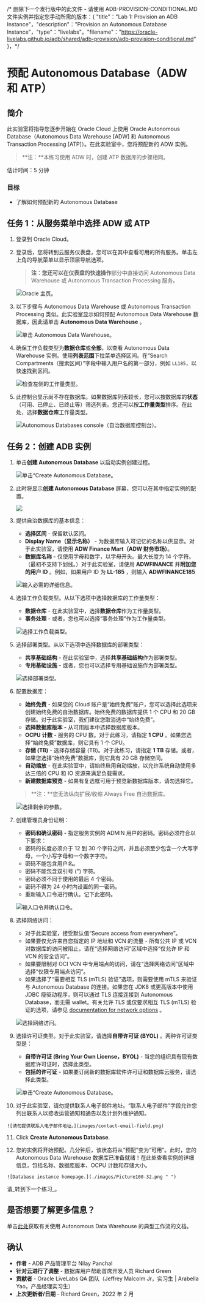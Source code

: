 /\* 删除下一个发行版中的此文件 - 请使用 ADB-PROVISION-CONDITIONAL.MD 文件实例并指定您手动所需的版本：{ "title"："Lab 1: Provision an ADB Instance"，"description"："Provision an Autonomous Database Instance"，"type"："livelabs"，"filename"："https://oracle-livelabs.github.io/adb/shared/adb-provision/adb-provision-conditional.md" }，\*/

# 预配 Autonomous Database（ADW 和 ATP）

## 简介

此实验室将指导您逐步开始在 Oracle Cloud 上使用 Oracle Autonomous Database（Autonomous Data Warehouse \[ADW\] 和 Autonomous Transaction Processing \[ATP\]）。在此实验室中，您将预配新的 ADW 实例。

> **注：**本练习使用 ADW 时，创建 ATP 数据库的步骤相同。

估计时间：5 分钟

### 目标

*   了解如何预配新的 Autonomous Database

## 任务 1：从服务菜单中选择 ADW 或 ATP

1.  登录到 Oracle Cloud。
    
2.  登录后，您将转到云服务仪表盘，您可以在其中查看可用的所有服务。单击左上角的导航菜单以显示顶层导航选项。
    
    > **注：**您还可以在仪表盘的**快速操作**部分中直接访问 Autonomous Data Warehouse 或 Autonomous Transaction Processing 服务。
    
    ![Oracle 主页。](./images/Picture100-36.png " ")
    
3.  以下步骤与 Autonomous Data Warehouse 或 Autonomous Transaction Processing 类似。此实验室显示如何预配 Autonomous Data Warehouse 数据库，因此请单击 **Autonomous Data Warehouse** 。
    
    ![单击 Autonomous Data Warehouse。](https://oracle-livelabs.github.io/common/images/console/database-adw.png " ")
    
4.  确保工作负载类型为**数据仓库**或**全部**，以查看 Autonomous Data Warehouse 实例。使用**列表范围**下拉菜单选择区间。在“Search Compartments（搜索区间）”字段中输入用户名的第一部分，例如 `LL185`，以快速找到区间。
    
    ![检查左侧的工作量类型。](images/livelabs-compartment.png " ")
    
5.  此控制台显示尚不存在数据库。如果数据库列表较长，您可以按数据库的**状态**（可用、已停止、已终止等）筛选列表。您还可以按**工作量类型**排序。在此处，选择**数据仓库**工作量类型。
    
    ![Autonomous Databases console（自治数据库控制台）。](./images/Compartment.png " ")
    

## 任务 2：创建 ADB 实例

1.  单击**创建 Autonomous Database** 以启动实例创建过程。
    
    ![单击“Create Autonomous Database。](./images/Picture100-23.png " ")
    
2.  此时将显示**创建 Autonomous Database** 屏幕，您可以在其中指定实例的配置。
    
    ![](./images/create-adb-screen-livelabs-default.png " ")
    
3.  提供自治数据库的基本信息：
    
    *   **选择区间** - 保留默认区间。
    *   **Display Name（显示名称）** \- 为数据库输入可记忆的名称以供显示。对于此实验室，请使用 **ADW Finance Mart（ADW 财务市场）**。
    *   **数据库名称** - 仅使用字母和数字，以字母开头。最大长度为 14 个字符。（最初不支持下划线。）对于此实验室，请使用 **ADWFINANCE** 并**附加您的用户 ID** 。例如，如果用户 ID 为 **LL-185** ，则输入 **ADWFINANCE185**
    
    ![输入必需的详细信息。](./images/Picture100-26-livelabs.png " ")
    
4.  选择工作负载类型。从以下选项中选择数据库的工作量类型：
    
    *   **数据仓库** - 在此实验室中，选择**数据仓库**作为工作量类型。
    *   **事务处理** - 或者，您也可以选择“事务处理”作为工作量类型。
    
    ![选择工作负载类型。](./images/Picture100-26b.png " ")
    
5.  选择部署类型。从以下选项中选择数据库的部署类型：
    
    *   **共享基础结构** - 在此实验室中，选择**共享基础结构**作为部署类型。
    *   **专用基础设施** - 或者，您也可以选择专用基础设施作为部署类型。
    
    ![选择部署类型。](./images/Picture100-26_deployment_type.png " ")
    
6.  配置数据库：
    
    *   **始终免费** - 如果您的 Cloud 账户是“始终免费”账户，您可以选择此选项来创建始终免费的自治数据库。始终免费的数据库提供 1 个 CPU 和 20 GB 存储。对于此实验室，我们建议您取消选中“始终免费”。
    *   **选择数据库版本** - 从可用版本中选择数据库版本。
    *   **OCPU 计数** \- 服务的 CPU 数。对于此练习，请指定 **1 CPU** 。如果您选择“始终免费”数据库，则它具有 1 个 CPU。
    *   **存储 (TB)** - 选择存储容量 (TB)。对于此练习，请指定 **1 TB** 存储。或者，如果您选择“始终免费”数据库，则它具有 20 GB 存储空间。
    *   **自动缩放** - 在此实验室中，请始终启用自动缩放，以允许系统自动使用多达三倍的 CPU 和 IO 资源来满足负载需求。
    *   **新建数据库预览** - 如果有复选框可用于预览新数据库版本，请勿选择它。
    
    > **注：**您无法纵向扩展/收缩 Always Free 自治数据库。
    
    ![选择剩余的参数。](./images/Picture100-26c.png " ")
    
7.  创建管理员身份证明：
    
    *   **密码和确认密码** - 指定服务实例的 ADMIN 用户的密码。密码必须符合以下要求：
    *   密码的长度必须介于 12 到 30 个字符之间，并且必须至少包含一个大写字母，一个小写字母和一个数字字符。
    *   密码不能包含用户名。
    *   密码不能包含双引号 (") 字符。
    *   密码必须不同于使用的最后 4 个密码。
    *   密码不得为 24 小时内设置的同一密码。
    *   重新输入口令进行确认。记下此密码。
    
    ![输入口令并确认口令。](./images/Picture100-26d.png " ")
    
8.  选择网络访问：
    
    *   对于此实验室，接受默认值“Secure access from everywhere”。
    *   如果要仅允许来自您指定的 IP 地址和 VCN 的流量 - 所有公共 IP 或 VCN 对数据库的访问被阻止，请在“选择网络访问”区域中选择“仅允许 IP 和 VCN 的安全访问”。
    *   如果要限制对 OCI VCN 中专用端点的访问，请在“选择网络访问”区域中选择“仅限专用端点访问”。
    *   如果选择了“需要相互 TLS (mTLS) 验证”选项，则需要使用 mTLS 来验证与 Autonomous Database 的连接。如果您在 JDK8 或更高版本中使用 JDBC 瘦驱动程序，则可以通过 TLS 连接连接到 Autonomous Database，而无需 wallet。有关允许 TLS 或仅要求相互 TLS (mTLS) 验证的选项，请参见 [documentation for network options](https://docs.oracle.com/en/cloud/paas/autonomous-database/adbsa/support-tls-mtls-authentication.html#GUID-3F3F1FA4-DD7D-4211-A1D3-A74ED35C0AF5) 。
    
    ![选择网络访问。](./images/Picture100-26e.png " ")
    
9.  选择许可证类型。对于此实验室，请选择**自带许可证 (BYOL)** 。两种许可证类型是：
    
    *   **自带许可证 (Bring Your Own License，BYOL)** - 当您的组织具有现有数据库许可证时，选择此类型。
    *   **包括的许可证** - 如果要订阅新的数据库软件许可证和数据库云服务，请选择此类型。
    
    ![单击“Create Autonomous Database。](./images/Picture100-27-byol.png " ")
    
10.  对于此实验室，请勿提供联系人电子邮件地址。“联系人电子邮件”字段允许您列出联系人以接收运营通知和通告以及计划外维护通知。
    
    ![请勿提供联系人电子邮件地址。](images/contact-email-field.png)
    
11.  Click **Create Autonomous Database**.
    
12.  您的实例将开始预配。几分钟后，该状态将从“预配”变为“可用”。此时，您的 Autonomous Data Warehouse 数据库已准备就绪！在此处查看实例的详细信息，包括名称、数据库版本、OCPU 计数和存储大小。
    

    ![Database instance homepage.](./images/Picture100-32.png " ")
    

请_转到下一个练习_。

## 是否想要了解更多信息？

单击[此处](https://docs.oracle.com/en/cloud/paas/autonomous-data-warehouse-cloud/user/autonomous-workflow.html#GUID-5780368D-6D40-475C-8DEB-DBA14BA675C3)获取有关使用 Autonomous Data Warehouse 的典型工作流的文档。

## 确认

*   **作者** - ADB 产品管理平台 Nilay Panchal
*   **针对云进行了调整** - 数据库用户帮助首席开发人员 Richard Green
*   **贡献者** - Oracle LiveLabs QA 团队（Jeffrey Malcolm Jr，实习生 | Arabella Yao，产品经理实习生）
*   **上次更新者/日期** - Richard Green，2022 年 2 月